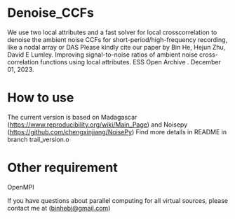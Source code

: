# Denoise_CCFs
We use two local attributes and a fast solver for local crosscorrelation to denoise the ambient noise CCFs for short-period/high-frequency recording, like a nodal array or DAS
Please kindly cite our paper by Bin He, Hejun Zhu, David E Lumley. Improving signal-to-noise ratios of ambient noise cross-correlation functions using local attributes. ESS Open Archive . December 01, 2023.


# How to use

The current version is based on Madagascar (https://www.reproducibility.org/wiki/Main_Page) and Noisepy (https://github.com/chengxinjiang/NoisePy)
Find more details in README in branch trail_version.o

# Other requirement

OpenMPI

If you have questions about parallel computing for all virtual sources, please contact me at (binhebj@gmail.com)
